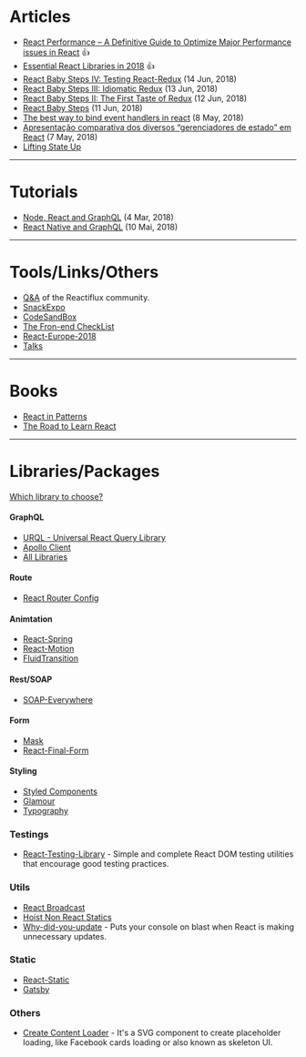 # Articles

- [React Performance – A Definitive Guide to Optimize Major Performance issues in React](https://www.simform.com/react-performance/) :thumbsup:
- [Essential React Libraries in 2018](https://www.robinwieruch.de/essential-react-libraries-framework/) :thumbsup:
- [React Baby Steps IV: Testing React-Redux](https://x-team.com/blog/testing-react-redux/) (14 Jun, 2018)
- [React Baby Steps III: Idiomatic Redux](https://x-team.com/blog/idiomatic-redux/) (13 Jun, 2018)
- [React Baby Steps II: The First Taste of Redux](https://x-team.com/blog/first-taste-of-redux) (12 Jun, 2018)
- [React Baby Steps](https://x-team.com/blog/react-baby-steps/) (11 Jun, 2018)
- [The best way to bind event handlers in react](https://medium.freecodecamp.org/the-best-way-to-bind-event-handlers-in-react-282db2cf1530) (8 May, 2018)
- [Apresentação comparativa dos diversos “gerenciadores de estado” em React](https://hackernoon.com/the-react-state-museum-a278c726315) (7 May, 2018)
- [Lifting State Up](https://reactjs.org/docs/lifting-state-up.html)

----

# Tutorials

- [Node, React and GraphQL](https://blog.dmatoso.com/fullstack-node-react-graphql-introducao-2c2f18c757c4) (4 Mar, 2018)
- [React Native and GraphQL](https://www.youtube.com/watch?v=Jfisid9326c&feature=youtu.be) (10 Mai, 2018)

---

# Tools/Links/Others

- [Q&A](https://www.reactiflux.com/transcripts/) of the Reactiflux community.
- [SnackExpo](https://snack.expo.io)
- [CodeSandBox](https://codesandbox.io)
- [The Fron-end CheckList](https://frontendchecklist.io)
- [React-Europe-2018](https://www.youtube.com/channel/UCorlLn2oZfgOJ-FUcF2eZ1A)
- [Talks](https://awesometalks.party/)

---

# Books

- [React in Patterns](https://github.com/krasimir/react-in-patterns)
- [The Road to Learn React](https://leanpub.com/the-road-to-learn-react)

---

# Libraries/Packages

[Which library to choose?](https://devarchy.com/react)

#### GraphQL

- [URQL - Universal React Query Library](https://github.com/FormidableLabs/urql)
- [Apollo Client](https://github.com/apollographql/apollo-client)
- [All Libraries](https://www.graphqlstack.com/)

#### Route

- [React Router Config](https://github.com/ReactTraining/react-router/tree/master/packages/react-router-config)

#### Animtation

- [React-Spring](https://github.com/drcmda/react-spring)
- [React-Motion](https://github.com/chenglou/react-motion)
- [FluidTransition](https://github.com/fram-x/FluidTransitions)

#### Rest/SOAP

- [SOAP-Everywhere](https://www.npmjs.com/package/soap-everywhere)

#### Form

- [Mask](https://github.com/text-mask/text-mask/)
- [React-Final-Form](https://github.com/final-form/react-final-form)

#### Styling

- [Styled Components](https://www.styled-components.com/)
- [Glamour](https://github.com/threepointone/glamor)
- [Typography](https://github.com/kyleamathews/typography.js)

### Testings

- [React-Testing-Library](https://github.com/kentcdodds/react-testing-library) - Simple and complete React DOM testing utilities that encourage good testing practices.

### Utils

- [React Broadcast](https://github.com/ReactTraining/react-broadcast)
- [Hoist Non React Statics](https://github.com/mridgway/hoist-non-react-statics)
- [Why-did-you-update](https://github.com/maicki/why-did-you-update) - Puts your console on blast when React is making unnecessary updates.

### Static

- [React-Static](https://react-static.js.org/)
- [Gatsby](https://github.com/gatsbyjs/gatsby)

### Others

- [Create Content Loader](https://github.com/danilowoz/create-content-loader) - It's a SVG component to create placeholder loading, like Facebook cards loading or also known as skeleton UI.